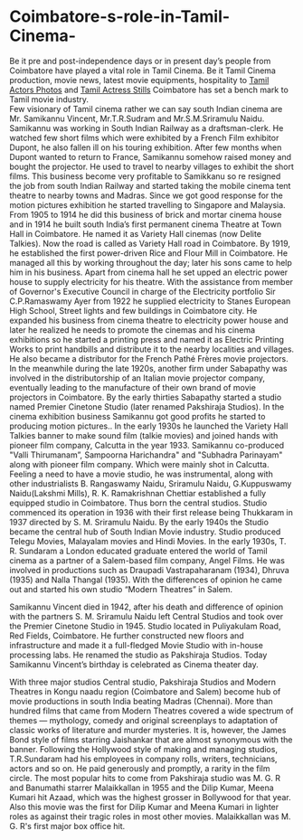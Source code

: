 # Coimbatore-s-role-in-Tamil-Cinema-
Be it pre and post-independence days or in present day’s people from Coimbatore have played a vital role in Tamil Cinema. Be it Tamil Cinema production, movie news, latest movie equipments, hospitality to <a href="http://www.cinemapettai.com/category/actors-photos">Tamil Actors Photos</a> and <a href="http://www.cinemapettai.com/category/actress-stills">Tamil Actress Stills</a> Coimbatore has set a bench mark to Tamil movie industry.  
Few visionary of Tamil cinema rather we can say south Indian cinema are Mr. Samikannu Vincent, Mr.T.R.Sudram and Mr.S.M.Sriramulu Naidu. 
Samikannu was working in South Indian Railway as a draftsman-clerk. He watched few short films which were exhibited by a French Film exhibitor Dupont, he also fallen ill on his touring exhibition. After few months when Dupont wanted to return to France, Samikannu somehow raised money and bought the projector. He used to travel to nearby villages to exhibit the short films. 
This business become very profitable to Samikkanu so re resigned the job from south Indian Railway and started taking the mobile cinema tent theatre to nearby towns and Madras. Since we got good response for the motion pictures exhibition he started travelling to Singapore and Malaysia. From 1905 to 1914 he did this business of brick and mortar cinema house and in 1914 he built south India’s first permanent cinema Theatre at Town Hall in Coimbatore. He named it as Variety Hall cinemas (now Delite Talkies). Now the road is called as Variety Hall road in Coimbatore. 
By 1919, he established the first power-driven Rice and Flour Mill in Coimbatore. He managed all this by working throughout the day; later his sons came to help him in his business. Apart from cinema hall he set upped an electric power house to supply electricity for his theatre. With the assistance from member of Governor's Executive Council in charge of the Electricity portfolio Sir C.P.Ramaswamy Ayer from 1922 he supplied electricity to Stanes European High School, Street lights and few buildings in Coimbatore city. 
He expanded his business from cinema theatre to electricity power house and later he realized he needs to promote the cinemas and his cinema exhibitions so he started a printing press and named it as Electric Printing Works to print handbills and distribute it to the nearby localities and villages. 
He also became a distributor for the French Pathé Frères movie projectors. 
In the meanwhile during the late 1920s, another firm under Sabapathy was involved in the distributorship of an Italian movie projector company, eventually leading to the manufacture of their own brand of movie projectors in Coimbatore. By the early thirties Sabapathy started a studio named Premier Cinetone Studio (later renamed Pakshiraja Studios). 
In the cinema exhibition business Samikannu got good profits he started to producing motion pictures.. In the early 1930s he launched the Variety Hall Talkies banner to make sound film (talkie movies) and joined hands with pioneer film company, Calcutta in the year 1933. Samikannu co-produced "Valli Thirumanam”, Sampoorna Harichandra" and "Subhadra Parinayam" along with pioneer film company. Which were mainly shot in Calcutta. 
Feeling a need to have a movie studio, he was instrumental, along with other industrialists B. Rangaswamy Naidu, Sriramulu Naidu, G.Kuppuswamy Naidu(Lakshmi Mills), R. K. Ramakrishnan Chettiar established a fully equipped studio in Coimbatore. Thus born the central studios. Studio commenced its operation in 1936 with their first release being Thukkaram in 1937 directed by S. M. Sriramulu Naidu. By the early 1940s the Studio became the central hub of South Indian Movie industry. Studio produced Telegu Movies, Malayalam movies and Hindi Movies. 
In the early 1930s, T. R. Sundaram a London educated graduate entered the world of Tamil cinema as a partner of a Salem-based film company, Angel Films. He was involved in productions such as Draupadi Vastrapaharanam (1934), Dhruva (1935) and Nalla Thangal (1935). With the differences of opinion he came out and started his own studio “Modern Theatres” in Salem. 
	
Samikannu Vincent died in 1942, after his death and difference of opinion with the partners S. M. Sriramulu Naidu left Central Studios and took over the Premier Cinetone Studio in 1945. Studio located in Puliyakulam Road, Red Fields, Coimbatore. He further constructed new floors and infrastructure and made it a full-fledged Movie Studio with in-house processing labs. He renamed the studio as Pakshiraja Studios. Today Samikannu Vincent’s birthday is celebrated as Cinema theater day.

With three major studios Central studio, Pakshiraja Studios and Modern Theatres in Kongu naadu region (Coimbatore and Salem) become hub of movie productions in south India beating Madras (Chennai). 
More than hundred films that came from Modern Theatres covered a wide spectrum of themes — mythology, comedy and original screenplays to adaptation of classic works of literature and murder mysteries. It is, however, the James Bond style of films starring Jaishankar that are almost synonymous with the banner. 
Following the Hollywood style of making and managing studios, T.R.Sundaram had his employees in company rolls, writers, technicians, actors and so on. He paid generously and promptly, a rarity in the film circle.
The most popular hits to come from Pakshiraja studio was M. G. R and Banumathi starrer Malaikkallan in 1955 and the Dilip Kumar, Meena Kumari hit Azaad, which was the highest grosser in Bollywood for that year. Also this movie was the first for Dilip Kumar and Meena Kumari in lighter roles as against their tragic roles in most other movies. Malaikkallan was M. G. R's first major box office hit.

